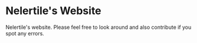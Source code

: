 # Nelertile's Website

Nelertile's website. Please feel free to look around and also contribute if you spot any errors.
